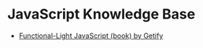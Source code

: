 # JavaScript Knowledge Base

* [Functional-Light JavaScript (book) by Getify](https://github.com/getify/Functional-Light-JS)
